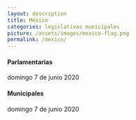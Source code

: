 ```yaml
---
layout: description
title: México
categories: legislativas municipales
picture: /assets/images/mexico-flag.png
permalink: /mexico/
---
```


<div class="card my-4">
    <div class="card-body">
        <h4 class="card-title font-weight-bold">Parlamentarias</h4>
        <p class="card-text"><i class="fas fa-calendar-day mr-2"></i>domingo 7 de junio 2020</p>
    </div>
</div>

<div class="card my-4">
    <div class="card-body">
        <h4 class="card-title font-weight-bold">Municipales</h4>
        <p class="card-text"><i class="fas fa-calendar-day mr-2"></i>domingo 7 de junio 2020</p>
    </div>
</div>